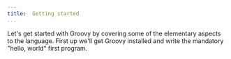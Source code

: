 ```yaml
---
title:	Getting started  
...
```

Let's get started with Groovy by covering some of the elementary aspects to the language. First up we'll get Groovy installed and write the mandatory "hello, world" first program.
